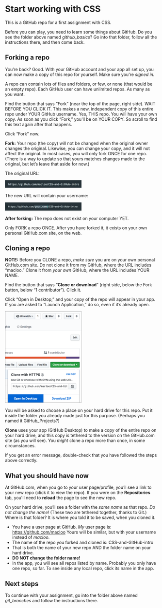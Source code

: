 # Start working with CSS

This is a GitHub repo for a first assignment with CSS.

Before you can play, you need to learn some things about GitHub. Do you see the folder above named *github_basics*? Go into that folder, follow all the instructions there, and then come back.

## Forking a repo

You’re back? Good. With your GitHub account and your app all set up, you can now make a copy of this repo for yourself. Make sure you're *signed in.*

A repo can contain lots of files and folders, or few, or none (that would be an empty repo). Each GitHub user can have unlimited repos. As many as you want.

Find the button that says “Fork” (near the top of the page, right side). WAIT BEFORE YOU CLICK IT. This makes a new, independent copy of this entire repo under YOUR GitHub username. Yes, THIS repo. You will have your own copy. As soon as you click “Fork,” you'll be on YOUR COPY. So scroll to find this text again after that happens.

Click “Fork” now.

**Fork:** Your repo (the copy) will not be changed when the original owner changes the original. Likewise, you can change your copy, and it will not affect the original. In most cases, you will only fork ONCE for one repo. (There is a way to update so that yours matches changes made to the original, but let’s leave that aside for now.)

The original URL:

<img src="images/url1.png" alt="Original URL for this repo" width="50%">

The new URL will contain your username:

<img src="images/url2.png" alt="New URL for your forked copy" width="50%">

**After forking:** The repo does not exist on your computer YET.

Only FORK a repo ONCE. After you have forked it, it exists on your own personal GitHub.com site, on the web.

## Cloning a repo

**NOTE:** Before you CLONE a repo, *make sure* you are on your own personal GitHub.com site.​ Do not clone it from my GitHub, where the URL includes “macloo.” Clone it from *your own* GitHub, where the URL includes YOUR NAME.

Find the button that says “**Clone or download**” (right side, below the Fork button, below “1 contributor”). Click it.

Click “Open in Desktop,” and your copy of the repo will appear in your app. If you are asked to “Launch Application,” do so, even if it’s already open.

<img src="images/clone.png" alt="How to clone" width="50%">

You will be asked to choose a place on your hard drive for this repo. Put it inside the folder you already made just for this purpose. (Perhaps you named it GitHub_Projects?)

**Clone** uses your app (GitHub Desktop) to make a copy of the entire repo on your hard drive, and this copy is tethered to the version on the GitHub.com site (as you will see). You *might* clone a repo more than once, in some circumstances.

If you get an error message, double-check that you have followed the steps above correctly.

## What you should have now

At GitHub.com, when you go to your user page/profile, you’ll see a link to your new repo (click it to view the repo). If you were on the **Repositories** tab, you'll need to **reload** the page to see the new repo.

On your hard drive, you’ll see a folder with the *same name* as that repo. *Do not change the name!* (These two are tethered together, thanks to Git.) Where is that folder? It is where you told it to be saved, when you cloned it.

* You have a user page at GitHub. *My* user page is: https://github.com/macloo Yours will be similar, but with your username instead of *macloo*.
* The name of the repo you forked and cloned is: CSS-and-GitHub-intro
* That is both the name of your new repo AND the folder name on your hard drive.
* **DO NOT change the folder name!**
* In the app, you will see all repos listed by name. Probably you only have one repo, so far. To see inside any local repo, click its name in the app.

## Next steps

To continue with your assignment, go into the folder above named *git_branches* and follow the instructions there.
